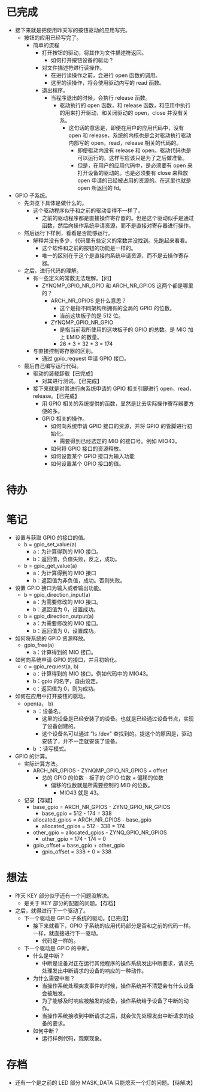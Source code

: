 # 已完成
- 接下来就是把使用昨天写的按钮驱动的应用写完。
	- 按钮的应用已经写完了。
		- 简单的流程
			- 打开按钮的驱动，将其作为文件描述符返回。
				- 如何打开按钮设备的驱动？
			- 对文件描述符进行读操作。
				- 在进行读操作之前，会进行 open 函数的调用。
				- 这里的读操作，将会使用驱动内写的 read 函数。
			- 退出程序。
				- 当程序退出的时候，会执行 release 函数。
					- 驱动执行的 open 函数，和 release 函数，和应用中执行的用来打开驱动，和关闭驱动的 open，close 并没有关系。
						- 这句话的意思是，即便在用户的应用代码中，没有 open 和 release，系统的内核也是会对驱动执行驱动内部写的 open，read，release 相关的代码的。
							- 即便驱动内没有 release 和 open。驱动代码也是可以运行的。这样写应该只是为了之后做准备。
							- 但是，在用户的应用代码中，是必须要有 open 来打开设备的驱动的。也是必须要有 close 来释放 open 申请的已经被占用的资源的。在这里也就是 open 所返回的 fd。
- GPIO 子系统。
	- 先浏览下具体是做什么的。
		- 这个驱动程序似乎和之前的驱动变得不一样了。
			- 之前的驱动程序都是直接操作寄存器的。但是这个驱动似乎是通过函数，然后向操作系统申请资源，而不是直接对寄存器进行操作。
	- 然后运行下样例，看看是否能够运行。
		- 解释并没有多少，代码里有些定义的常数并没找到。先跑起来看看。
			- 这个软件和之前的按钮的功能是一样的。
			- 唯一的区别在于这个是直接向系统申请资源，而不是去操作寄存器。
	- 之后，进行代码的理解。
		- 有一些定义的常数无法理解。【问】
			- ZYNQMP_GPIO_NR_GPIO 和 ARCH_NR_GPIOS 这两个都是哪里的？
				- ARCH_NR_GPIOS 是什么意思？
					- 这个是指不同架构所拥有的全局的 GPIO 的位数。
					- 当前这块板子的是 512 位。
				- ZYNQMP_GPIO_NR_GPIO 
					- 是指当前我所使用的这块板子的 GPIO 的总数。是 MIO 加上 EMIO 的数量。
					- 26 * 3 + 32 * 3 = 174
		- 与直接控制寄存器的区别。
			- 通过 gpio_request 申请 GPIO 接口。
	- 最后自己编写运行代码。
		- 驱动的装载卸载【已完成】
			- 对其进行测试。【已完成】
		- 接下来就是对其进行向系统申请的 GPIO 相关引脚进行 open，read，release。【已完成】
			- 用 GPIO 相关的系统提供的函数，显然是比去实际操作寄存器要方便的多。
			- GPIO 相关的操作。
				- 如何向系统申请 GPIO 接口的资源，并将 GPIO 的管脚进行初始化。
					- 需要得到已经选定的 MIO 的接口号。例如 MIO43。
				- 如何将 GPIO 接口的资源释放。
				- 如何设置某个 GPIO 接口为输入功能
				- 如何设置某个 GPIO 接口的值。

# 待办
					

# 笔记
- 设置与获取 GPIO 的接口的值。
	- b = gpio_set_value(a)
		- a：为计算得到的 MIO 接口。
		- b：返回值，负值失败，反之，成功。
	- b = gpio_get_value(a)
		- a：为计算得到的 MIO 接口
		- b：返回值为非负值，成功。否则失败。
- 设置 GPIO 接口为输入或者输出功能。
	- b = gpio_direction_input(a)
		- a：为需要修改的 MIO 接口。
		- b：返回值为 0，设置成功。
	- b = gpio_direction_output(a)
		- a：为需要修改的 MIO 接口。
		- b：返回值为 0，设置成功。
- 如何将系统的 GPIO 资源释放。
	- gpio_free(a)
		- a：计算得到的 MIO 接口。
- 如何向系统申请 GPIO 的接口，并且初始化。
	- c = gpio_request(a, b)
		- a：计算得到的 MIO 接口。例如代码中的 MIO43。
		- b：gpio 的名字，自由设定。
		- c：返回值为 0，则为成功。
- 如何在应用中打开按钮的驱动。
	- open(a， b)
		- a ：设备名。
			- 这里的设备是已经安装了的设备。也就是已经通过设备节点，实现了设备创建的。
			- 这个设备名可以通过 "ls /dev" 查找到的。提这个的原因是，驱动安装了，并不一定就安装了设备。
		- b ：读写模式。
- GPIO 的计算。
	- 实际计算方法。
		- ARCH_NR_GPIOS - ZYNQMP_GPIO_NR_GPIOS + offset
			- 总的 GPIO 的位数 - 板子的 GPIO 位数 + 偏移的位数
				- 偏移的位数就是所需要控制的 MIO 的位数。
					- MIO43 就是 43。
	- 记录【存疑】
		- base_gpio = ARCH_NR_GPIOS - ZYNQ_GPIO_NR_GPIOS
			- base_gpio = 512 - 174 = 338
		- allocated_gpios = ARCH_NR_GPIOS - base_gpio
			- allocated_gpios = 512 - 338 = 174
		- other_gpio = allocated_gpios - ZYNQ_GPIO_NR_GPIOS
			- other_gpio = 174 - 174 = 0
		- gpio_offset = base_gpio + other_gpio
			- gpio_offset = 338 + 0 = 338
# 想法
- 昨天 KEY 部分似乎还有一个问题没解决。
	- 是关于 KEY 部分的配置的问题。【存档】
- 之后，就得进行下一个驱动了。
	- 下一个驱动是 GPIO 子系统的驱动。【已完成】
		- 接下来就看下，GPIO 子系统的应用代码部分是否和之前的代码一样。一样，就直接进行下一驱动。
			- 代码是一样的。
	- 下一个驱动是 GPIO 的中断。
		- 什么是中断？
			- 中断是设备对正在运行其他程序的操作系统发出中断要求，请求先处理发出中断请求的设备的响应的一种动作。
		- 为什么需要中断？
			- 当操作系统处理突发事件的时候，操作系统并不清楚会有什么设备会被触发。
			- 为了能够及时响应被触发的设备，操作系统给予设备了中断的动作。
			- 当操作系统接收到中断请求之后，就会优先处理发出中断请求的设备的要求。
		- 如何中断？
			- 运行样例代码，观察现象。

# 存档
- 还有一个是之前的 LED 部分 MASK_DATA 只能熄灭一个灯的问题。【待解决】